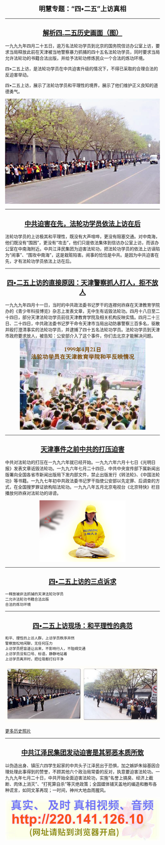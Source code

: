 
<h2 align="center">明慧专题：“四•二五”上访真相</a></h2>


<hr>

<h2 align="center"><a href="https://github.com/zhut019111/one/blob/master/425-1.md">解析四.二五历史画面（图）</a></h2>


一九九九年四月二十五日，逾万名法轮功学员到北京的国务院信访办公室上访，要求当局释放此前在天津被当地警察暴力抓捕的四十五名法轮功学员，同时要求当局允许法轮功的书籍合法出版，并给予法轮功修炼民众一个合法的炼功环境。

四•二五上访，是法轮功学员在中共迫害升级的情况下，不得已采取的合理合法的反迫害举动。

四•二五上访，展示了法轮功学员和平理性的境界，展示了他们维护正义良知的道德勇气。


<div align=center>
<img src="https://github.com/zhut019111/one/blob/master/img/425/425_april25_peaceful_appeal_01.jpg">
</div>
<hr>



<h2 align="center"><a href="https://github.com/zhut019111/one/blob/master/425-2.md">中共迫害在先，法轮功学员依法上访在后</a></h2>

法轮功学员的上访极其和平理性，既没有大声喧哗，更没有阻塞交通。对中南海，他们既没有“围困”，更没有“攻击”，他们只是依法集体到信访办公室上访，而该办公室在中南海附近。中共江泽民集团为迫害法轮功，把法轮功学员的依法上访诬陷为“闹事”、“围攻中南海”，这是栽赃陷害。闹事的恰恰是中共。是因为中共迫害在先，才有法轮功学员依法上访在后。

<hr>

<h2 align="center"><a href="https://github.com/zhut019111/one/blob/master/425-3.md">四•二五上访的直接原因：天津警察抓人打人，拒不放人</a></h2>
一九九九年四月十一日，当时的中共政法委书记罗干的连襟何祚庥在天津教育学院办的《青少年科技博览》杂志上发表文章，无中生有诋毁法轮功。四月十八日至二十四日，部分天津法轮功学员前往天津教育学院及相关机构反映实情。四月二十三日、二十四日，中共政法委书记罗干命令天津市当局出动防暴警察三百多名，驱散并殴打澄清事实的法轮功学员，并逮捕了四十五名法轮功学员。法轮功学员到天津市政府要求放人，被告知：公安部介入了这个事件，你们去北京才能解决问题。

<div align=center>
<img src="https://github.com/zhut019111/one/blob/master/img/425/425-1-3.JPG">
</div>



<hr>

<h2 align="center"><a href="https://github.com/zhut019111/one/blob/master/425-4.md">天津事件之前中共的打压迫害</a></h2>

中共对法轮功的打压在一九九六年就已经开始。一九九六年六月十七日《光明日报》发表文章诋毁法轮功。一九九六年七月二十四日，中共中央宣传部下属新闻出版署向全国各省市新闻出版局下发内部文件，禁止出版发行《转法轮》、《中国法轮功》等书籍。一九九七年初中共政法委书记罗干指使公安部以先定罪、后调查的方式，在全国搜罗罪证欲构陷法轮功。一九九八年五月北京电视台《北京特快》栏目播放何祚庥对法轮功的诽谤。

<div align=center>
<img src="https://github.com/zhut019111/one/blob/master/img/425/425-1-4.JPG">
</div>

<hr>


<h2 align="center"><a href="https://github.com/zhut019111/one/blob/master/425-5.md">四•二五上访的三点诉求</a></h2>


 
    一释放被非法抓捕的天津法轮功学员
    二允许法轮功书籍合法出版
    合法的炼功环境

<hr>

<h2 align="center"><a href="https://github.com/zhut019111/one/blob/master/425-5.md">四•二五上访现场：和平理性的典范</a></h2>


    和平、理性的上访人群，上访学员秩序井然
    警察放松地闲聊，无任何压力
    上访学员把盲道让出来，不影响行人，不阻碍交通
    上访学员没有口号、标语，静静地站着
    上访学员离开时，把垃圾都打扫干净

<div align=center>
<img src="https://github.com/zhut019111/one/blob/master/img/425/425-1-5.JPG">
</div>

<a href="https://github.com/zhut019111/one/blob/master/425-7.md">更多历史照片</a>



  
<hr>
<h2 align="center"><a href="https://github.com/zhut019111/one/blob/master/425-6.md">中共江泽民集团发动迫害是其邪恶本质所致
</a></h2>

以伪造出身、镇压六四学生起家的中共头子江泽民出于恐惧，加之嫉妒朱镕基因合理处理此事得到的赞誉，不顾其他六个政治局常委的反对，执意要迫害法轮功。一九九九年七月二十日，中共开始全面迫害法轮功，实施“名誉上搞臭、经济上截断、肉体上消灭”、“打死算自杀”等灭绝政策；全国媒体铺天盖地的编造和散布各种谎言，如同文革再现；一时间，神州大地血雨腥风。
<p>
<div align=center>
<img src="https://github.com/zhut019111/one/blob/master/img/425/2018-0321v_.jpg">
</div>
